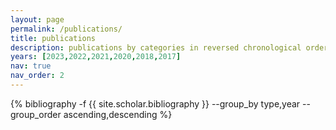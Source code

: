 ```yaml
---
layout: page
permalink: /publications/
title: publications
description: publications by categories in reversed chronological order. generated by jekyll-scholar.<br> note&#58 * indicates equal contributions. † indicates that the author ordering is alphabetical.
years: [2023,2022,2021,2020,2018,2017]
nav: true
nav_order: 2
---
```


<!-- _pages/publications.md -->
<div class="publications">

{% bibliography -f {{ site.scholar.bibliography }} --group_by type,year --group_order ascending,descending %}

</div>
